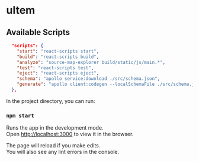 # uItem 

## Available Scripts

```json
  "scripts": {
    "start": "react-scripts start",
    "build": "react-scripts build",
    "analyze": "source-map-explorer build/static/js/main.*",
    "test": "react-scripts test",
    "eject": "react-scripts eject",
    "schema": "apollo service:download ./src/schema.json",
    "generate": "apollo client:codegen --localSchemaFile ./src/schema.json --target typescript"
  },
```

In the project directory, you can run:

### `npm start`

Runs the app in the development mode.<br>
Open [http://localhost:3000](http://localhost:3000) to view it in the browser.

The page will reload if you make edits.<br>
You will also see any lint errors in the console.


